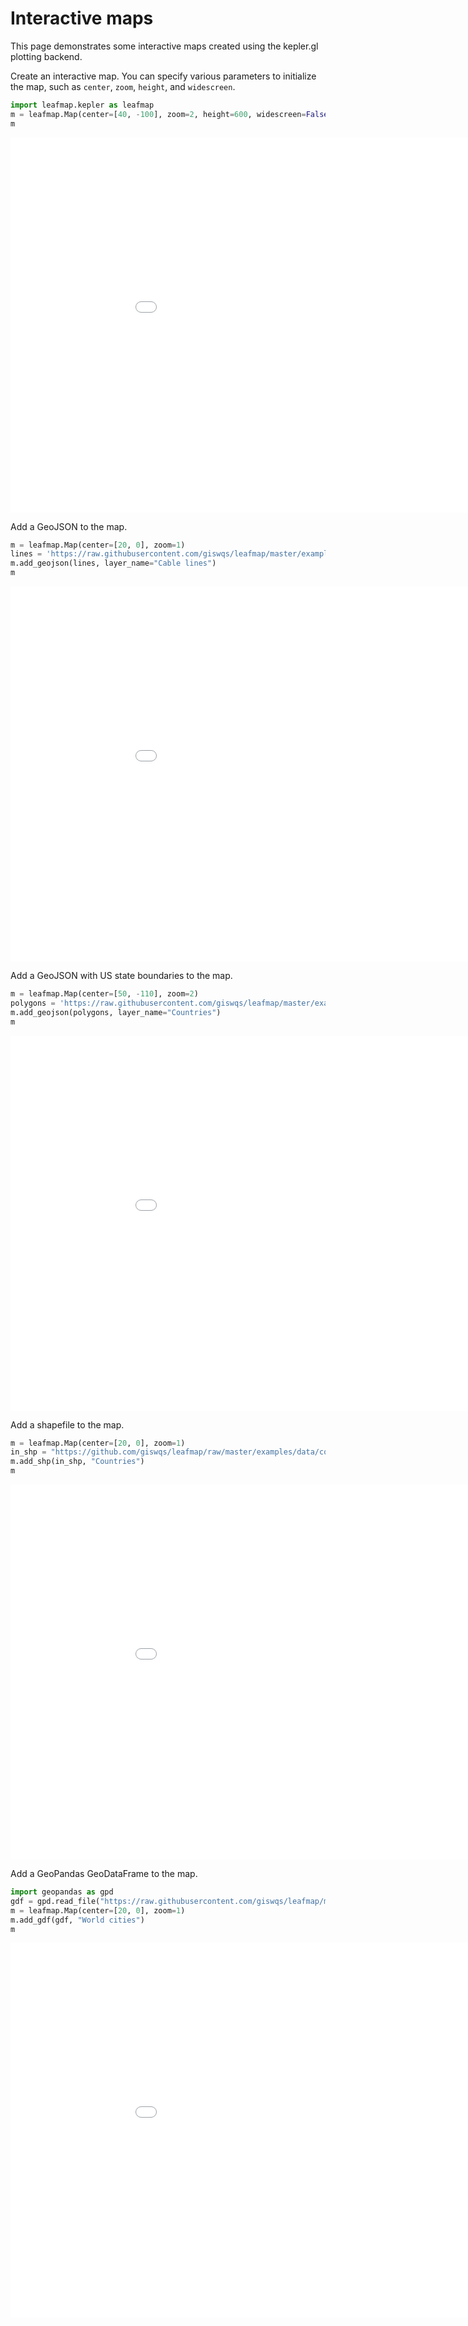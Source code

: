 # Interactive maps

This page demonstrates some interactive maps created using the kepler.gl plotting backend.

Create an interactive map. You can specify various parameters to initialize the map, such as `center`, `zoom`, `height`, and `widescreen`.

```python
import leafmap.kepler as leafmap
m = leafmap.Map(center=[40, -100], zoom=2, height=600, widescreen=False)
m
```

<iframe width=1000, height=600 frameBorder=0 src="../maps/kepler.html"></iframe>

Add a GeoJSON to the map.

```python
m = leafmap.Map(center=[20, 0], zoom=1)
lines = 'https://raw.githubusercontent.com/giswqs/leafmap/master/examples/data/cable-geo.geojson'
m.add_geojson(lines, layer_name="Cable lines")
m
```

<iframe width=1000, height=600 frameBorder=0 src="../maps/kepler_lines.html"></iframe>

Add a GeoJSON with US state boundaries to the map.

```python
m = leafmap.Map(center=[50, -110], zoom=2)
polygons = 'https://raw.githubusercontent.com/giswqs/leafmap/master/examples/data/us-states.json'
m.add_geojson(polygons, layer_name="Countries")
m
```

<iframe width=1000, height=600 frameBorder=0 src="../maps/kepler_states.html"></iframe>

Add a shapefile to the map.

```python
m = leafmap.Map(center=[20, 0], zoom=1)
in_shp = "https://github.com/giswqs/leafmap/raw/master/examples/data/countries.zip"
m.add_shp(in_shp, "Countries")
m
```

<iframe width=1000, height=600 frameBorder=0 src="../maps/kepler_countries.html"></iframe>

Add a GeoPandas GeoDataFrame to the map.

```python
import geopandas as gpd
gdf = gpd.read_file("https://raw.githubusercontent.com/giswqs/leafmap/master/examples/data/world_cities.geojson")
m = leafmap.Map(center=[20, 0], zoom=1)
m.add_gdf(gdf, "World cities")
m
```

<iframe width=1000, height=600 frameBorder=0 src="../maps/kepler_cities.html"></iframe>
